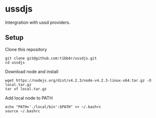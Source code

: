 # ussdjs
Intergration with ussd providers.

## Setup
Clone this repository
```
git clone git@github.com:t1bb4r/ussdjs.git
cd ussdjs
```
Download node and install
```
wget https://nodejs.org/dist/v4.2.3/node-v4.2.3-linux-x64.tar.gz -O local.tar.gz
tar xf local.tar.gz
```

Add local node to PATH
```
echo "PATH='./local/bin':$PATH" >> ~/.bashrc
source ~/.bashrc
```

